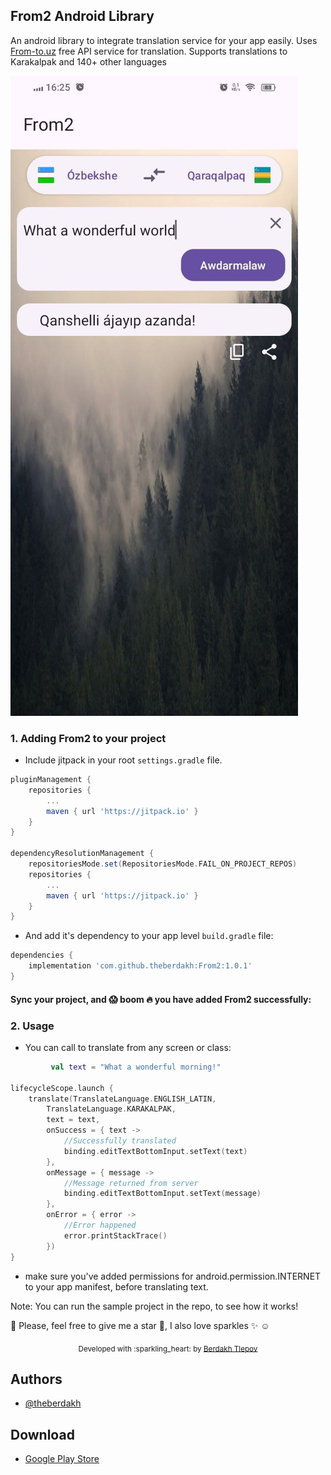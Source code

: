 ## From2 Android Library
An android library to integrate translation service for your app easily. Uses  <a href="https://www.from-to.uz/en/api-docs">From-to.uz</a> free API service for translation. Supports translations to Karakalpak and 140+ other languages
<pre>
<img src="/media/img.png" alt="Screenshot from sample app"/>
</pre>


### 1. Adding From2 to your project

* Include jitpack in your root `settings.gradle` file.

```gradle
pluginManagement {
    repositories {
        ...
        maven { url 'https://jitpack.io' }
    }
}

dependencyResolutionManagement {
    repositoriesMode.set(RepositoriesMode.FAIL_ON_PROJECT_REPOS)
    repositories {
        ...
        maven { url 'https://jitpack.io' }
    }
}
```

* And add it's dependency to your app level `build.gradle` file:

```gradle
dependencies {
    implementation 'com.github.theberdakh:From2:1.0.1'
}
```

#### Sync your project, and :scream: boom :fire: you have added From2 successfully:

### 2. Usage

* You can call to translate from any screen or class:

```kt
         val text = "What a wonderful morning!"

lifecycleScope.launch {
    translate(TranslateLanguage.ENGLISH_LATIN,
        TranslateLanguage.KARAKALPAK,
        text = text,
        onSuccess = { text ->
            //Successfully translated
            binding.editTextBottomInput.setText(text)
        },
        onMessage = { message ->
            //Message returned from server
            binding.editTextBottomInput.setText(message)
        },
        onError = { error ->
            //Error happened
            error.printStackTrace()
        })
}
```

* make sure you've added permissions for android.permission.INTERNET to your app manifest, before translating text.

Note: You can run the sample project in the repo, to see how it works!

:pushpin: Please, feel free to give me a star :star2:, I also love sparkles :sparkles: :relaxed:
<div align="center">
    <sub>Developed with :sparkling_heart: by
        <a href="https://github.com/theberdakh">Berdakh Tlepov</a>
    </sub>
</div>





## Authors

- [@theberdakh](https://www.github.com/theberdakh)

## Download

- [Google Play Store](https://play.google.com/store/apps/details?id=com.theberdakh.from2)


